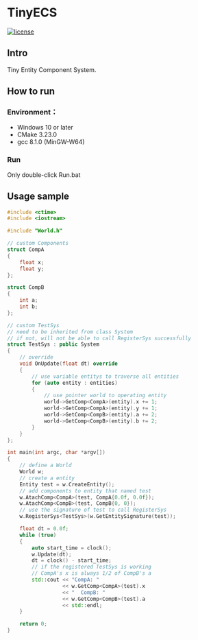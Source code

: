 # TinyECS
[![license](https://img.shields.io/github/license/zhtsu/TinyECS)](LICENSE) 

## Intro
Tiny Entity Component System.

## How to run
### Environment：
- Windows 10 or later
- CMake 3.23.0
- gcc 8.1.0 (MinGW-W64)

### Run
Only double-click Run.bat

## Usage sample
```cpp
#include <ctime>
#include <iostream>

#include "World.h"

// custom Components
struct CompA
{
	float x;
	float y;
};

struct CompB
{
	int a;
	int b;
};

// custom TestSys
// need to be inherited from class System
// if not, will not be able to call RegisterSys successfully
struct TestSys : public System
{
	// override
	void OnUpdate(float dt) override
	{
		// use variable entitys to traverse all entities
		for (auto entity : entities)
		{
			// use pointer world to operating entity
			world->GetComp<CompA>(entity).x += 1;
			world->GetComp<CompA>(entity).y += 1;
			world->GetComp<CompB>(entity).a += 2;
			world->GetComp<CompB>(entity).b += 2;
		}
	}
};

int main(int argc, char *argv[])
{
	// define a World
	World w;
	// create a entity
	Entity test = w.CreateEntity();
	// add components to entity that named test
	w.AtachComp<CompA>(test, CompA{0.0f, 0.0f});
	w.AtachComp<CompB>(test, CompB{0, 0});
	// use the signature of test to call RegisterSys
	w.RegisterSys<TestSys>(w.GetEntitySignature(test));

	float dt = 0.0f;
	while (true)
	{
		auto start_time = clock();
		w.Update(dt);
		dt = clock() - start_time;
		// if the registered TestSys is working
		// CompA's x is always 1/2 of CompB's a
		std::cout << "CompA: "
				  << w.GetComp<CompA>(test).x 
				  << "  CompB: " 
				  << w.GetComp<CompB>(test).a
				  << std::endl;
	}

	return 0;
}

```
